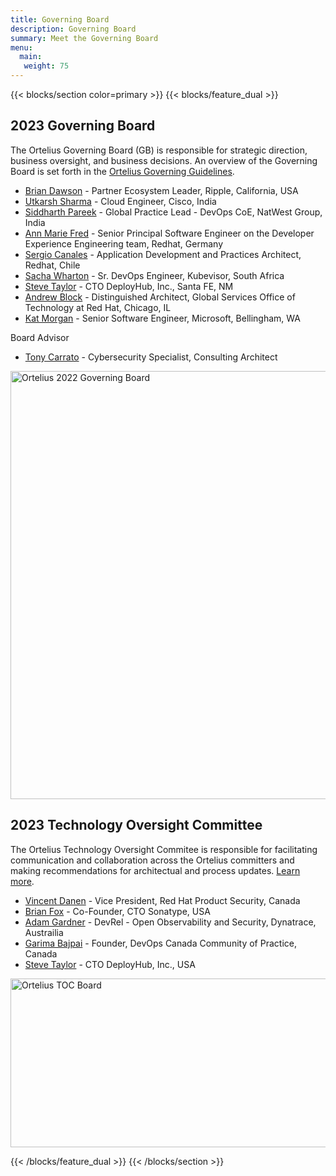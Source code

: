 ```yaml
---
title: Governing Board
description: Governing Board
summary: Meet the Governing Board
menu:
  main:
   weight: 75
---
```


{{< blocks/section color=primary >}}
{{< blocks/feature_dual >}}

## 2023 Governing Board
The Ortelius Governing Board (GB) is responsible for strategic direction, business oversight, and business decisions. An overview of the Governing Board is set forth in the [Ortelius Governing Guidelines](https://ortelius.io/guidelines/). 

- [Brian Dawson](https://www.linkedin.com/in/bvdawson/) - Partner Ecosystem Leader, Ripple, California, USA
- [Utkarsh Sharma](https://www.linkedin.com/in/codewithutkarsh/) - Cloud Engineer, Cisco, India
- [Siddharth Pareek](https://www.linkedin.com/in/siddharthpareek/) - Global Practice Lead - DevOps CoE, NatWest Group, India
- [Ann Marie Fred](https://www.linkedin.com/in/amfred/)  - Senior Principal Software Engineer on the Developer Experience Engineering team, Redhat, Germany
- [Sergio Canales](https://www.linkedin.com/in/sergio-canales-espinoza/) - Application Development and Practices Architect, Redhat, Chile
- [Sacha Wharton](https://www.linkedin.com/in/sachawharton/) - Sr. DevOps Engineer, Kubevisor, South Africa
- [Steve Taylor](https://www.linkedin.com/in/steve-taylor-oms/)  - CTO DeployHub, Inc., Santa FE, NM
- [Andrew Block](https://www.linkedin.com/in/andrewsblock/) - Distinguished Architect, Global Services Office of Technology at Red Hat, Chicago, IL
- [Kat Morgan](https://www.linkedin.com/in/usrbinkat/) - Senior Software Engineer, Microsoft, Bellingham, WA

Board Advisor
- [Tony Carrato](https://www.linkedin.com/in/tonycarrato/) - Cybersecurity Specialist, Consulting Architect 


<div class="col-center">
<img src="/images/2023gb.png" alt="Ortelius 2022 Governing Board" height="685px" width="1328px" />
</div>
<p></p>


## 2023 Technology Oversight Committee
The Ortelius Technology Oversight Commitee is responsible for facilitating communication and collaboration across the Ortelius committers and making recommendations for architectual and process updates. [Learn more](https://github.com/ortelius/ortelius-toc/blob/main/README.md/). 

- [Vincent Danen](https://www.linkedin.com/in/vdanen/) - Vice President, Red Hat Product Security, Canada
- [Brian Fox](https://www.linkedin.com/in/brianefox/) - Co-Founder, CTO Sonatype, USA
- [Adam Gardner](https://www.linkedin.com/in/agardner1/) - DevRel - Open Observability and Security, Dynatrace, Austrailia
- [Garima Bajpai](https://www.linkedin.com/in/garimabajpai/)  - Founder, DevOps Canada Community of Practice, Canada
- [Steve Taylor](https://www.linkedin.com/in/steve-taylor-oms/)  - CTO DeployHub, Inc., USA

<div class="col-center">
<img src="/images/tocboard.png" alt="Ortelius TOC Board" height="270px" width="1250px" />
</div>
<p></p>

{{< /blocks/feature_dual >}}
{{< /blocks/section >}}
